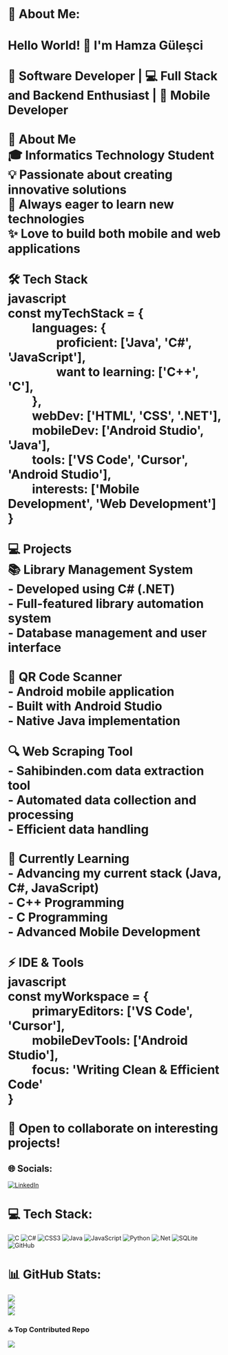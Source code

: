 # 💫 About Me:
# Hello World! 👋 I'm Hamza Güleşci<br><br> 🚀 Software Developer | 💻 Full Stack and Backend Enthusiast | 📱 Mobile Developer<br><br> 🎯 About Me<br>🎓 Informatics Technology Student  <br>💡 Passionate about creating innovative solutions  <br>🌱 Always eager to learn new technologies  <br>✨ Love to build both mobile and web applications<br><br> 🛠 Tech Stack<br>javascript<br>const myTechStack = {<br>      languages: {<br>            proficient: ['Java', 'C#', 'JavaScript'],<br>            want to learning: ['C++', 'C'],<br>      },<br>      webDev: ['HTML', 'CSS', '.NET'],<br>      mobileDev: ['Android Studio', 'Java'],<br>      tools: ['VS Code', 'Cursor', 'Android Studio'],<br>      interests: ['Mobile Development', 'Web Development']<br>}<br><br> 💻 Projects<br> 📚 Library Management System<br>- Developed using C# (.NET)<br>- Full-featured library automation system<br>- Database management and user interface<br><br> 📱 QR Code Scanner<br>- Android mobile application<br>- Built with Android Studio<br>- Native Java implementation<br><br> 🔍 Web Scraping Tool<br>- Sahibinden.com data extraction tool<br>- Automated data collection and processing<br>- Efficient data handling<br><br> 🎯 Currently Learning<br>- Advancing my current stack (Java, C#, JavaScript)<br>- C++ Programming<br>- C Programming<br>- Advanced Mobile Development<br><br> ⚡ IDE & Tools<br>javascript<br>const myWorkspace = {<br>      primaryEditors: ['VS Code', 'Cursor'],<br>      mobileDevTools: ['Android Studio'],<br>      focus: 'Writing Clean & Efficient Code'<br>}<br><br> 🌟 Open to collaborate on interesting projects! 


## 🌐 Socials:
[![LinkedIn](https://img.shields.io/badge/LinkedIn-%230077B5.svg?logo=linkedin&logoColor=white)](https://www.linkedin.com/in/hamzagulesci) 

# 💻 Tech Stack:
![C](https://img.shields.io/badge/c-%2300599C.svg?style=for-the-badge&logo=c&logoColor=white) ![C#](https://img.shields.io/badge/c%23-%23239120.svg?style=for-the-badge&logo=csharp&logoColor=white) ![CSS3](https://img.shields.io/badge/css3-%231572B6.svg?style=for-the-badge&logo=css3&logoColor=white) ![Java](https://img.shields.io/badge/java-%23ED8B00.svg?style=for-the-badge&logo=openjdk&logoColor=white) ![JavaScript](https://img.shields.io/badge/javascript-%23323330.svg?style=for-the-badge&logo=javascript&logoColor=%23F7DF1E) ![Python](https://img.shields.io/badge/python-3670A0?style=for-the-badge&logo=python&logoColor=ffdd54) ![.Net](https://img.shields.io/badge/.NET-5C2D91?style=for-the-badge&logo=.net&logoColor=white) ![SQLite](https://img.shields.io/badge/sqlite-%2307405e.svg?style=for-the-badge&logo=sqlite&logoColor=white) ![GitHub](https://img.shields.io/badge/github-%23121011.svg?style=for-the-badge&logo=github&logoColor=white)
# 📊 GitHub Stats:
![](https://github-readme-stats.vercel.app/api?username=hamzagulesci&theme=dark&hide_border=false&include_all_commits=false&count_private=false)<br/>
![](https://github-readme-streak-stats.herokuapp.com/?user=hamzagulesci&theme=dark&hide_border=false)<br/>
![](https://github-readme-stats.vercel.app/api/top-langs/?username=hamzagulesci&theme=dark&hide_border=false&include_all_commits=false&count_private=false&layout=compact)

### 🔝 Top Contributed Repo
![](https://github-contributor-stats.vercel.app/api?username=hamzagulesci&limit=5&theme=dark&combine_all_yearly_contributions=true)
